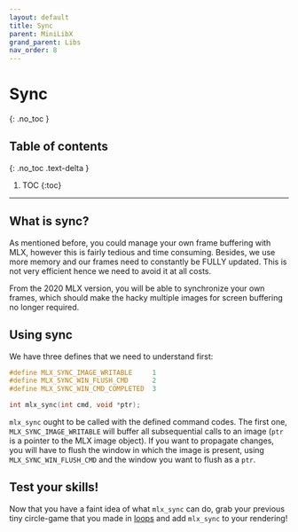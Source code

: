 ```yaml
---
layout: default
title: Sync
parent: MiniLibX
grand_parent: Libs
nav_order: 8
---
```


# Sync
{: .no_toc }

## Table of contents
{: .no_toc .text-delta }

1. TOC
{:toc}

---

## What is sync?

As mentioned before, you could manage your own frame buffering with MLX, however
this is fairly tedious and time consuming. Besides, we use more memory and our
frames need to constantly be FULLY updated. This is not very efficient hence we
need to avoid it at all costs.

From the 2020 MLX version, you will be able to synchronize your own frames,
which should make the hacky multiple images for screen buffering no longer
required.

## Using sync

We have three defines that we need to understand first:

```c
#define MLX_SYNC_IMAGE_WRITABLE		1
#define MLX_SYNC_WIN_FLUSH_CMD		2
#define MLX_SYNC_WIN_CMD_COMPLETED	3

int	mlx_sync(int cmd, void *ptr);
```

`mlx_sync` ought to be called with the defined command codes. The first one,
`MLX_SYNC_IMAGE_WRITABLE` will buffer all subsequential calls to an image (`ptr`
is a pointer to the MLX image object). If you want to propagate changes, you
will have to flush the window in which the image is present, using
`MLX_SYNC_WIN_FLUSH_CMD` and the window you want to flush as a `ptr`.

## Test your skills!

Now that you have a faint idea of what `mlx_sync` can do, grab your previous tiny
circle-game that you made in [loops](./loops.html) and add `mlx_sync` to your
rendering!
